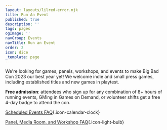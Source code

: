 ```yaml
---
layout: layouts/lilred-error.njk
title: Run An Event
published: true
description: ''
tags: pages
ogImage: ''
navGroup: Events
navTitle: Run an Event
order: 2
icon: dice
_template: page
---
```


We're looking for games, panels, workshops, and events to make Big Bad Con 2023 our best year yet! We welcome indie and small press games, including established titles and new games in playtest.

**Free admission**: attendees who sign up for any combination of 8+ hours of running events, GMing in Games on Demand, or volunteer shifts get a free 4-day badge to attend the con.

[Scheduled Events FAQ](https://www.bigbadcon.com/scheduled-events-faq/){.icon-calendar-clock}

[Panel, Media Room, and Workshop FAQ](https://www.bigbadcon.com/panel-faq/){.icon-light-bulb}

<!--We're looking for games, panels, workshops, and events to make Big Bad Con 2022 our best year yet!

**Free admission:** attendees who sign up for any combination of 8+ hours of running events, GMing in Games on Demand, or volunteer shifts get a free 4-day badge to attend the con.

Event Submission is open for time slots still free in the calendar (presently all time slots are open but there is limited availability Friday and Saturday afternoons 2pm-6pm )-->
